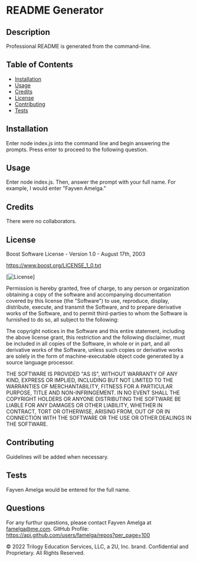 #  README Generator
  
  
 ## Description 
  
Professional README is generated from the command-line.
  
 ## Table of Contents
  
* [Installation](#installation )
* [Usage](#usage )
* [Credits](#credits )
* [License](#license )
* [Contributing](#contributing )
* [Tests](#tests )
  
##  Installation
  
  
Enter node index.js into the command line and begin answering the prompts. Press enter to proceed to the following question.
  
##  Usage 
  
  
Enter node index.js. Then, answer the prompt with your full name. For example, I would enter "Fayven Amelga."
  
##  Credits
  
  
There were no collaborators.
  
##  License
  
  
Boost Software License - Version 1.0 - August 17th, 2003
  
https://www.boost.org/LICENSE_1_0.txt 
  
[![License](https://img.shields.io/badge/License-Boost_1.0-lightblue.svg )]
  
Permission is hereby granted, free of charge, to any person or organization
obtaining a copy of the software and accompanying documentation covered by
this license (the "Software") to use, reproduce, display, distribute,
execute, and transmit the Software, and to prepare derivative works of the
Software, and to permit third-parties to whom the Software is furnished to
do so, all subject to the following:
  
The copyright notices in the Software and this entire statement, including
the above license grant, this restriction and the following disclaimer,
must be included in all copies of the Software, in whole or in part, and
all derivative works of the Software, unless such copies or derivative
works are solely in the form of machine-executable object code generated by
a source language processor.
  
THE SOFTWARE IS PROVIDED "AS IS", WITHOUT WARRANTY OF ANY KIND, EXPRESS OR
IMPLIED, INCLUDING BUT NOT LIMITED TO THE WARRANTIES OF MERCHANTABILITY,
FITNESS FOR A PARTICULAR PURPOSE, TITLE AND NON-INFRINGEMENT. IN NO EVENT
SHALL THE COPYRIGHT HOLDERS OR ANYONE DISTRIBUTING THE SOFTWARE BE LIABLE
FOR ANY DAMAGES OR OTHER LIABILITY, WHETHER IN CONTRACT, TORT OR OTHERWISE,
ARISING FROM, OUT OF OR IN CONNECTION WITH THE SOFTWARE OR THE USE OR OTHER
DEALINGS IN THE SOFTWARE.
  
##  Contributing
  
  
Guidelines will be added when necessary.
  
##  Tests
  
  
Fayven Amelga would be entered for the full name.
  
##  Questions
  
  
For any furthur questions, please contact Fayven Amelga at famelga@me.com. 
GitHub Profile: https://api.github.com/users/famelga/repos?per_page=100
  
© 2022 Trilogy Education Services, LLC, a 2U, Inc. brand. Confidential and Proprietary. All Rights Reserved.
  